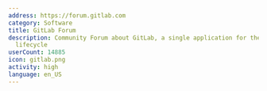 ```yaml
---
address: https://forum.gitlab.com
category: Software
title: GitLab Forum
description: Community Forum about GitLab, a single application for the entire DevOps
  lifecycle
userCount: 14885
icon: gitlab.png
activity: high
language: en_US
---
```

